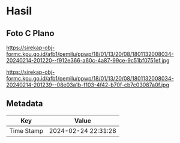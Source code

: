 # Hasil

## Foto C Plano

https://sirekap-obj-formc.kpu.go.id/afb1/pemilu/ppwp/18/01/13/20/08/1801132008034-20240214-201220--f912e366-a60c-4a87-99ce-9c51bf0751ef.jpg

https://sirekap-obj-formc.kpu.go.id/afb1/pemilu/ppwp/18/01/13/20/08/1801132008034-20240214-201239--08e03a1b-f103-4f42-b70f-cb7c03087a0f.jpg


## Metadata

| Key        | Value               |
| ---------- | ------------------- |
| Time Stamp | 2024-02-24 22:31:28 |



